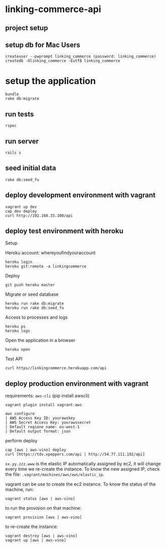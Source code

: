 # linking-commerce-api

## project setup

## setup db for Mac Users

```
createuser --pwprompt linking_commerce (password: linking_commerce)
createdb -Olinking_commerce -Eutf8 linking_commerce
```

# setup the application

```
bundle
rake db:migrate
```

## run tests

```
rspec
```

## run server

```
rails s
```

## seed initial data

```
rake db:seed_fu
```

## deploy development environment with vagrant

```
vagrant up dev
cap dev deploy
curl http://192.168.33.100/api
```

## deploy test environment with heroku

Setup

Heroku account: whereyoufindyouraccount

```
heroku login
heroku git:remote -a linkingcommerce
```

Deploy

```
git push heroku master
```

Migrate or seed database

```
heroku run rake db:migrate
heroku run rake db:seed_fu
```

Access to processes and logs

```
heroku ps
heroku logs
```

Open the application in a browser

```
heroku open
```

Test API

```
curl https//linkingcommerce.herokuapp.com/api
```

## deploy production environment with vagrant

requirements: `aws-cli` (pip install awscli)

```
vagrant plugin install vagrant-aws
```

```
aws configure
| AWS Access Key ID: yourawskey
| AWS Secret Access Key: yourawssecret
| Default regione name: eu-west-1
| Default output format: json

```

perform deploy

```
cap [aws | aws-vino] deploy
curl [https://tdv.xpeppers.com/api | http://54.77.111.102/api]
```

`xx.yy.zzz.www` is the elastic IP automatically assigned by ec2, it
will change every time we re-create the instance. To know the new
assigned IP, check the file: `.vagrant/machines/aws/aws/elastic_ip`.

vagrant can be use to create the ec2 instance. To know the status of
the machine, run:

```
vagrant status [aws | aws-vino]
```

to run the provision on that machine:

```
vagrant provision [aws | aws-vino]
```

to re-create the instance:

```
vagrant destroy [aws | aws-vino]
vagrant up [aws | aws-vino]
```

